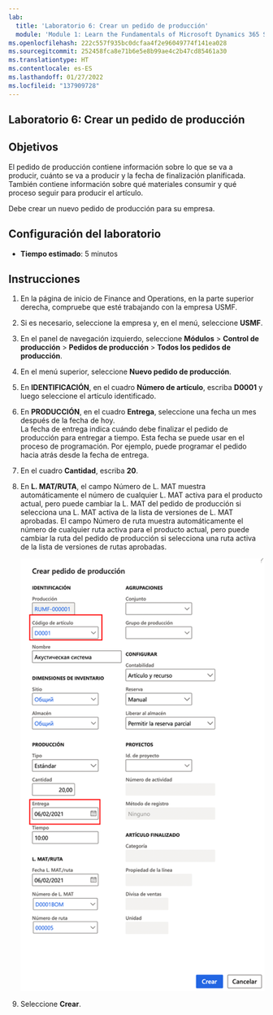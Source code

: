 ```yaml
---
lab:
  title: 'Laboratorio 6: Crear un pedido de producción'
  module: 'Module 1: Learn the Fundamentals of Microsoft Dynamics 365 Supply Chain Management'
ms.openlocfilehash: 222c557f935bc0dcfaa4f2e96049774f141ea028
ms.sourcegitcommit: 252458fca8e71b6e5e8b99ae4c2b47cd85461a30
ms.translationtype: HT
ms.contentlocale: es-ES
ms.lasthandoff: 01/27/2022
ms.locfileid: "137909728"
---
```

## <a name="lab-6---create-a-production-order"></a>Laboratorio 6: Crear un pedido de producción

## <a name="objectives"></a>Objetivos

El pedido de producción contiene información sobre lo que se va a producir, cuánto se va a producir y la fecha de finalización planificada. También contiene información sobre qué materiales consumir y qué proceso seguir para producir el artículo.

Debe crear un nuevo pedido de producción para su empresa.

## <a name="lab-setup"></a>Configuración del laboratorio

   - **Tiempo estimado**: 5 minutos

## <a name="instructions"></a>Instrucciones

1. En la página de inicio de Finance and Operations, en la parte superior derecha, compruebe que esté trabajando con la empresa USMF.

1. Si es necesario, seleccione la empresa y, en el menú, seleccione **USMF**.

1. En el panel de navegación izquierdo, seleccione **Módulos** > **Control de producción** > **Pedidos de producción** > **Todos los pedidos de producción**.

1. En el menú superior, seleccione **Nuevo pedido de producción**.

1. En **IDENTIFICACIÓN**, en el cuadro **Número de artículo**, escriba **D0001** y luego seleccione el artículo identificado.

1. En **PRODUCCIÓN**, en el cuadro **Entrega**, seleccione una fecha un mes después de la fecha de hoy.  
    La fecha de entrega indica cuándo debe finalizar el pedido de producción para entregar a tiempo. Esta fecha se puede usar en el proceso de programación. Por ejemplo, puede programar el pedido hacia atrás desde la fecha de entrega.

1. En el cuadro **Cantidad**, escriba **20**.

1. En **L. MAT/RUTA**, el campo Número de L. MAT muestra automáticamente el número de cualquier L. MAT activa para el producto actual, pero puede cambiar la L. MAT del pedido de producción si selecciona una L. MAT activa de la lista de versiones de L. MAT aprobadas. El campo Número de ruta muestra automáticamente el número de cualquier ruta activa para el producto actual, pero puede cambiar la ruta del pedido de producción si selecciona una ruta activa de la lista de versiones de rutas aprobadas.

    ![Imagen de pantalla que muestra el panel completo de Crear pedido de producción](./media/lp1-m4-new-production-order-pane.png)

1. Seleccione **Crear**.
